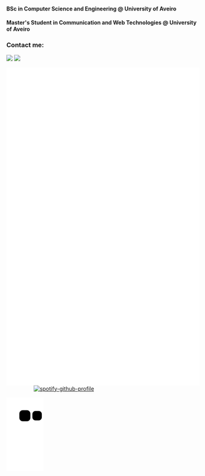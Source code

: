 #### BSc in Computer Science and Engineering @ University of Aveiro
#### Master's Student in Communication and Web Technologies @ University of Aveiro

### Contact me:

<a href="https://www.linkedin.com/in/dxogo/"><img src="https://img.shields.io/badge/Diogo%20Cruz-%230077B5.svg?&style=for-the-badge&logo=linkedin&logoColor=white" ></a>
<a href="https://www.behance.net/dxogo/"><img src="https://img.shields.io/badge/Diogo%20Cruz-%230077B5.svg?&style=for-the-badge&logo=behance&logoColor=white" ></a>

<p>
  <img align="left" src="/github-metrics.svg" />
</p>

&nbsp;&nbsp;&nbsp;&nbsp;&nbsp;&nbsp;&nbsp;&nbsp;&nbsp;&nbsp;&nbsp;&nbsp;&nbsp;&nbsp;&nbsp;&nbsp;&nbsp;
[![spotify-github-profile](https://spotify-github-profile.vercel.app/api/view?uid=dxogo&cover_image=true&theme=default)](https://spotify-github-profile.vercel.app/api/view?uid=dxogo&redirect=true)

![Snake gif](https://github.com/DXOGO/dxogo/blob/output/github-contribution-grid-snake.svg)
